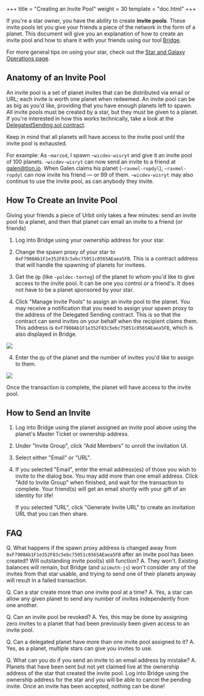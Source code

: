 +++
title = "Creating an Invite Pool"
weight = 30
template = "doc.html"
+++

If you're a star owner, you have the ability to create **invite pools**. These
invite pools let you give your friends a piece of the network in the form of a
planet. This document will give you an explanation of how to create an invite
pool and how to share it with your friends using our tool
[Bridge](https://bridge.urbit.org).

For more general tips on using your star, check out the [Star and Galaxy
Operations page](/using/_index).

## Anatomy of an Invite Pool

An invite pool is a set of planet invites that can be distributed via email or
URL; each invite is worth one planet when redeemed. An invite pool can be as big
as you'd like, providing that you have enough planets left to spawn. All invite
pools must be created by a star, but they must be given to a planet. If you're
interested in how this works technically, take a look at the
[DelegatedSending.sol
contract](https://github.com/urbit/azimuth/blob/master/contracts/DelegatedSending.sol).

Keep in mind that all planets will have access to the invite pool until the
invite pool is exhausted.

For example: As `~marzod`, I spawn `~wicdev-wisryt` and give it an invite pool
of 100 planets. `~wicdev-wisryt` can now send an invite to a friend at
galen@tlon.io. When Galen claims his planet (`~ravmel-ropdyl`), `~ravmel-ropdyl`
can now invite his friend — or 99 of them. `~wicdev-wisryt` may also continue to
use the invite pool, as can anybody they invite.

## How To Create an Invite Pool

Giving your friends a piece of Urbit only takes a few minutes: send an invite
pool to a planet, and then that planet can email an invite to a friend (or
friends)

1. Log into Bridge using your ownership address for your star.

2. Change the spawn proxy of your star to
   `0xF7908Ab1F1e352F83c5ebc75051c0565AEaea5FB`. This is a contract address that
   will handle the spawning of planets for invitees.

3. Get the `@p` (like `~poldec-tonteg`) of the planet to whom you'd like to give
   access to the invite pool. It can be one you control or a friend's. It does
   not have to be a planet sponsored by your star.

3. Click "Manage Invite Pools" to assign an invite pool to the planet. You may
   receive a notification that you need to assign your spawn proxy to the
   address of the Delegated Sending contract. This is so that the contract can
   send invites on your behalf when the recipient claims them. This address is
   `0xF7908Ab1F1e352F83c5ebc75051c0565AEaea5FB`, which is also displayed in Bridge.

![](https://media.urbit.org/docs/invite-pool/browser-point.png)

4. Enter the `@p` of the planet and the number of invites you'd like to assign to them.

![](https://media.urbit.org/docs/invite-pool/browser-create-pool.png)

Once the transaction is complete, the planet will have access to the invite pool.

## How to Send an Invite

1. Log into Bridge using the planet assigned an invite pool above using the
   planet's Master Ticket or ownership address.

2. Under "Invite Group", click "Add Members" to unroll the invitation UI.

3. Select either "Email" or "URL".

4. If you selected "Email", enter the email address(es) of those you wish to
   invite to the dialog box. You may add more than one email address. Click "Add to
   Invite Group" when finished, and wait for the transaction to complete. Your
   friend(s) will get an email shortly with your gift of an identity for life!

   If you selected "URL", click "Generate Invite URL" to create an invitation URL
   that you can then share.

## FAQ

Q. What happens if the spawn proxy address is changed away from
`0xF7908Ab1F1e352F83c5ebc75051c0565AEaea5FB` after an invite pool has been
created? Will outstanding invite pool(s) still function?
A. They won't. Existing balances will remain, but Bridge (and `azimuth-js`) won't
consider any of the invites from that star usable, and trying to send one of
their planets anyway will result in a failed transaction.

Q. Can a star create more than one invite pool at a time?
A. Yes, a star can allow any given planet to send any number of invites
independently from one another.

Q. Can an invite pool be revoked?
A. Yes, this may be done by assigning zero invites to a planet that had been
previously been given access to an invite pool.

Q. Can a delegated planet have more than one invite pool assigned to it?
A. Yes, as a planet, multiple stars can give you invites to use.

Q. What can you do if you send an invite to an email address by mistake?
A. Planets that have been sent but not yet claimed live at the
ownership address of the star that created the invite pool. Log into Bridge
using the ownership address for the star and you will be able to cancel the
pending invite. Once an invite has been accepted, nothing can be done!
